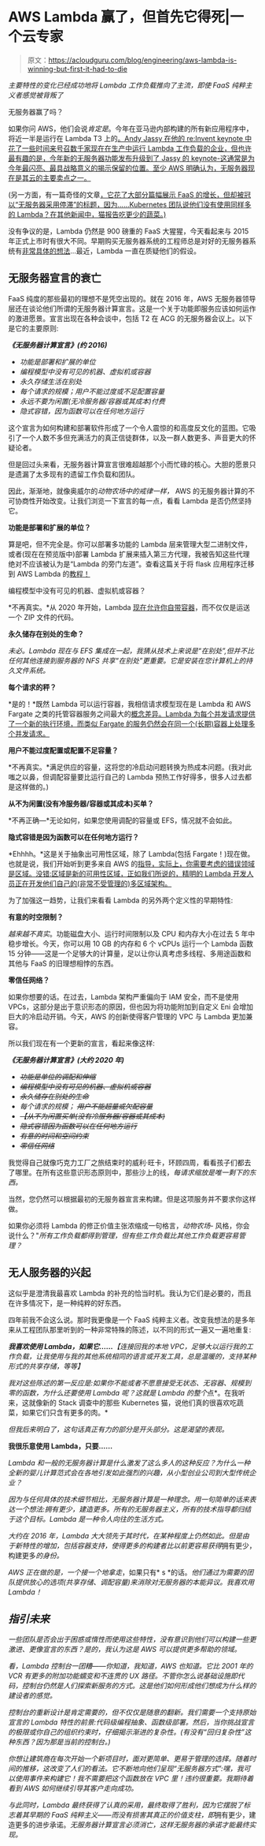 # AWS Lambda 赢了，但首先它得死|一个云专家

> 原文：<https://acloudguru.com/blog/engineering/aws-lambda-is-winning-but-first-it-had-to-die>

*主要特性的变化已经成功地将 Lambda 工作负载推向了主流，即使 FaaS 纯粹主义者感觉被背叛了*

无服务器赢了吗？

如果你问 AWS，他们会说*肯定是*。今年在亚马逊内部构建的所有新应用程序中，将近一半是运行在 Lambda T3 上的[。Andy Jassy 在他的 re:Invent keynote 中花了一些时间来号召数千家现在在生产中运行 Lambda 工作负载的企业，但也许最有趣的是，今年新的无服务器功能发布升级到了 Jassy 的 keynote-这通常是为今年最闪亮、最具战略意义的揭示保留的位置。至少 AWS 明确认为，无服务器现在是其云的主要卖点之一。](https://siliconangle.com/2020/11/30/exclusive-aws-chief-andy-jassy-wakeup-call-cloud-adoption/)

(另一方面，有一篇奇怪的文章[，它花了大部分篇幅展示 FaaS 的增长，但却被冠以“无服务器采用停滞”的标题，因为……Kubernetes 团队说他们没有使用同样多的 Lambda？在其他新闻中，猫报告吃更少的蔬菜。)](https://thenewstack.io/adoption-of-aws-lambda-serverless-stalls/)

没有争议的是，Lambda 仍然是 900 磅重的 FaaS 大猩猩，今天看起来与 2015 年正式上市时有很大不同。早期购买无服务器系统的工程师总是对好的无服务器系统有[非常具体的想法](https://twitter.com/PaulDJohnston/status/1336765475615879181)…最近，Lambda 一直在质疑他们的假设。

## 无服务器宣言的衰亡

FaaS 纯度的那些最初的理想不是凭空出现的。就在 2016 年，AWS 无服务器领导层还在谈论他们所谓的无服务器计算宣言。这是一个关于功能即服务应该如何运作的激进愿景。宣言出现在各种会谈中，包括 T2 在 ACG 的无服务器会议上。以下是它的主要原则:

***《无服务器计算宣言》(约 2016)***

*   *功能是部署和扩展的单位*
*   *编程模型中没有可见的机器、虚拟机或容器*
*   *永久存储生活在别处*
*   *每个请求的规模；用户不能过度或不足配置容量*
*   *永远不要为闲置(无冷服务器/容器或其成本)付费*
*   *隐式容错，因为函数可以在任何地方运行*

这个宣言为如何构建和部署软件形成了一个令人震惊的和高度反文化的蓝图。它吸引了一个人数不多但充满活力的真正信徒群体，以及一群人数更多、声音更大的怀疑论者。

但是回过头来看，无服务器计算宣言很难超越那个小而忙碌的核心。大胆的愿景只是遗漏了太多现有的遗留工作负载和团队。

因此，渐渐地，就像奥威尔的*动物农场中的戒律一样，* AWS 的无服务器计算的不可协商性开始改变。让我们浏览一下宣言的每一点，看看 Lambda 是否仍然坚持它。

**功能是部署和扩展的单位？**

算是吧，但不完全是。你可以部署多功能的 Lambda 层来管理大型二进制文件，或者(现在在预览版中)部署 Lambda 扩展来插入第三方代理，我被告知这些代理绝对不应该被认为是“Lambda 的旁门左道”。查看这篇关于将 flask 应用程序迁移到 AWS Lambda 的[教程！](https://acloudguru.com/blog/engineering/adventures-in-migrating-to-serverless)

编程模型中没有可见的机器、虚拟机或容器？

*不再真实。*从 2020 年开始，Lambda [现在允许你自带容器](https://acloudguru.com/blog/engineering/packaging-aws-lambda-functions-as-container-images)，而不仅仅是运送一个 ZIP 文件的代码。

**永久储存在别处的生命？**

*未必。Lambda 现在与 EFS 集成在一起，我猜从技术上来说是“在别处”,但并不比任何其他连接到服务器的 NFS 共享“在别处”更重要。它是安装在您计算机上的持久文件系统。*

**每个请求的秤？**

*是的！*既然 Lambda 可以运行容器，我相信请求模型现在是 Lambda 和 AWS Fargate 之类的托管容器服务之间最大的[概念差异。Lambda 为每个并发请求提供了一个新的执行环境，而类似 Fargate 的服务仍然会在同一个(长期)容器上处理多个并发请求。](https://acloudguru.com/blog/engineering/serverless-is-eating-the-stack-and-people-are-freaking-out-and-they-should-be)

**用户不能过度配置或配置不足容量？**

*不再真实。*满足供应的容量，这将您的冷启动问题转换为热成本问题。(我对此嗤之以鼻，但调配容量要比运行自己的 Lambda 预热工作好得多，很多人过去都是这样做的。)

**从不为闲置(没有冷服务器/容器或其成本)买单？**

*不再正确—*无论如何，如果您使用调配的容量或 EFS，情况就不会如此。

**隐式容错是因为函数可以在任何地方运行？**

*Ehhhh。*这是关于抽象出可用性区域，除了 Lambda(包括 Fargate！)现在做。也就是说，我们开始听到更多来自 AWS 的[指导，实际上，你需要考虑的错误领域是区域。没错:区域是新的可用性区域，正如我们所说的，精明的 Lambda 开发人员正在开发他们自己的(非常不受管理的)多区域架构。](https://acloudguru.com/blog/engineering/why-serverless-with-aws-is-a-game-changer)

为了加强这一趋势，让我们来看看 Lambda 的另外两个定义性的早期特性:

**有意的时空限制？**

*越来越不真实*。功能磁盘大小、运行时间限制以及 CPU 和内存大小在过去 5 年中稳步增长。今天，你可以用 10 GB 的内存和 6 个 vCPUs 运行一个 Lambda 函数 15 分钟——这是一个足够大的计算量，足以让你认真考虑多线程、多用途函数和其他与 FaaS 的旧理想相悖的东西。

**零信任网络？**

如果你想要的话。在过去，Lambda 架构严重偏向于 IAM 安全，而不是使用 VPCs，这部分是出于意识形态的原因，但也因为将功能附加到自定义 Eni 会增加巨大的冷启动开销。今天，AWS 的创新使得客户管理的 VPC 与 Lambda 更加兼容。

所以我们现在有一个更新的宣言，看起来像这样:

***《无服务器计算宣言》(大约 2020 年)***

*   *~~功能是单位的调配和伸缩~~*
*   *~~编程模型中没有可见的机器、虚拟机或容器~~*
*   *~~永久储存在别处的生命~~*
*   *每个请求的规模；* *~~用户不能超量或欠配容量~~*
*   *~~【从不为闲置买单(没有冷服务器/容器或其成本)~~*
*   *~~隐式容错因为函数可以在任何地方运行~~*
*   *~~有意的时间和空间约束~~*
*   *~~零信任网络~~*

我觉得自己就像巧克力工厂之旅结束时的威利·旺卡，环顾四周，看看孩子们都去了哪里。在所有这些意识形态原则中，那些沙上的线，*每请求缩放是唯一剩下的东西。*

当然，您仍然可以根据最初的无服务器宣言来构建。但是这项服务并不要求你这样做。

如果你必须将 Lambda 的修正价值主张浓缩成一句格言，*动物农场-* 风格，你会说什么？"*所有工作负载都得到管理，但有些工作负载比其他工作负载更容易管理？*

## 无人服务器的兴起

这似乎是澄清我最喜欢 Lambda 的补充的恰当时机。我认为它们是必要的，而且在许多情况下，是一种纯粹的好东西。

四年前我不会这么说。那时我更像是一个 FaaS 纯粹主义者。改变我想法的是多年来从工程团队那里听到的一种非常特殊的陈述，以不同的形式一遍又一遍地重复:

***我喜欢使用 Lambda，如果它……****【连接回我的本地 VPC，足够大以运行我的工作负载，让我使用与我的其他系统相同的语言或开发工具，总是温暖的，支持某种形式的共享存储，等等】*

*我对这些陈述的第一反应是:如果你不能或者不愿意接受无状态、无容器、规模到零的函数，为什么还要使用 Lambda 呢？这就是 Lambda 的整个*点*。在我听来，这就像新的 Stack 调查中的那些 Kubernetes 猫，说他们真的很喜欢吃蔬菜，如果它们只含有更多的肉。*

*但我后来明白了，这句话真正有力的部分是开头部分。这是渴望的表现。*

**我很乐意使用 Lambda，只要……**

*Lambda 和一般的无服务器计算是什么激发了这么多人的这种反应？为什么一种全新的婴儿计算范式会在各地引发如此强烈的兴趣，从小型创业公司到大型传统企业？*

*因为与任何具体的技术细节相比，无服务器计算是一种理念。用一句简单的话来表达一个想法:拥有更少，建造更多。所有的无服务器主义，所有的技术指导都归结于这个目标。Lambda 是一种令人向往的生活方式。*

*大约在 2016 年，Lambda 大大领先于其时代，在某种程度上仍然如此。但是由于新特性的增加，包括容器支持，使得更多的构建者比以前更容易获得*拥有更少，构建更多*的身份。*

*AWS 正在做的是，一个接一个地拿走*，如果只有* s *的话。*他们通过为需要的团队提供放心的选项(共享存储、调配容量)来消除对无服务器的本能异议。*我喜欢用 Lambda！**

## *指引未来*

*一些团队是否会出于困惑或惰性而使用这些特性，没有意识到他们可以构建一些更激进、更像宣言的东西？是的，我认为这是 AWS 可以提供更多帮助的领域。*

*看，Lambda 控制台一团糟——你知道，我知道，AWS 也知道。它比 2001 年的 VCR 有更多的附加功能蠕变和不连贯的 UX 路径。不管你怎么说基础设施即代码，控制台仍然是人们探索新服务的方式。这是他们如何形成他们想成为什么样的建设者的感觉。*

*控制台的重新设计是肯定需要的，但不仅仅是随意的翻新。我们需要一个支持原始宣言的 Lambda 特性的前景:代码级编程抽象、函数级部署。然后，当你挑战宣言的极限或你自己的组织约束时，仔细揭示渐进的复杂性。(有没有“回归复杂性”这种东西？因为那是当前的控制台。)*

*你想让建筑商在每次开始一个新项目时，面对更简单、更易于管理的选择。随着时间的推移，这改变了人们的看法。它不断地向他们呈现“无服务器方式”:嘿，我可以使用事件来构建它！我不需要把这个函数放在 VPC 里！违约很重要。我期待着看到 AWS 如何继续引导其客户走向成功。*

*与此同时，Lambda 最终获得了认真的采用，最终取得了胜利，因为它摆脱了标志着其早期的 FaaS 纯粹主义——而没有损害其真正的价值支柱，即*拥有更少，建造更多的进步承诺。*无服务器计算宣言必须消亡，这样无服务器的承诺才能最终实现。*